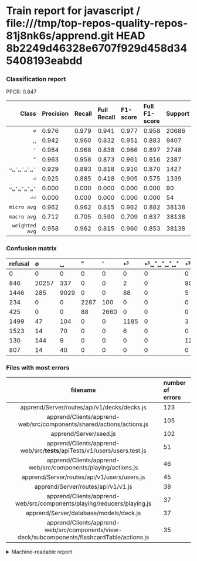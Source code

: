 # Train report for javascript / file:///tmp/top-repos-quality-repos-81j8nk6s/apprend.git HEAD 8b2249d46328e6707f929d458d345408193eabdd

### Classification report

PPCR: 0.847

| Class | Precision | Recall | Full Recall | F1-score | Full F1-score | Support | Full Support | PPCR |
|------:|:----------|:-------|:------------|:---------|:---------|:--------|:-------------|:-----|
| `∅` | 0.976| 0.979| 0.941| 0.977| 0.958| 20686| 21532| 0.961 |
| `␣` | 0.942| 0.960| 0.832| 0.951| 0.883| 9407| 10853| 0.867 |
| `'` | 0.964| 0.968| 0.838| 0.966| 0.897| 2748| 3173| 0.866 |
| `"` | 0.963| 0.958| 0.873| 0.961| 0.916| 2387| 2621| 0.911 |
| `⏎␣⁻␣⁻␣⁻␣⁻` | 0.929| 0.893| 0.818| 0.910| 0.870| 1427| 1557| 0.917 |
| `⏎` | 0.925| 0.885| 0.418| 0.905| 0.575| 1339| 2838| 0.472 |
| `⏎␣⁺␣⁺␣⁺␣⁺` | 0.000| 0.000| 0.000| 0.000| 0.000| 90| 1613| 0.056 |
| `⏎⏎` | 0.000| 0.000| 0.000| 0.000| 0.000| 54| 861| 0.063 |
| `micro avg` | 0.962| 0.962| 0.815| 0.962| 0.882| 38138| 45048| 0.847 |
| `macro avg` | 0.712| 0.705| 0.590| 0.709| 0.637| 38138| 45048| 0.847 |
| `weighted avg` | 0.958| 0.962| 0.815| 0.960| 0.853| 38138| 45048| 0.847 |

### Confusion matrix

|refusal|  ∅| ␣| "| '| ⏎| ⏎␣⁺␣⁺␣⁺␣⁺| ⏎␣⁻␣⁻␣⁻␣⁻| ⏎⏎| 
|:---|:---|:---|:---|:---|:---|:---|:---|:---|
|0 |0 |0 |0 |0 |0 |0 |0 |0 |
|846 |20257 |337 |0 |0 |2 |0 |90 |0 |
|1446 |285 |9029 |0 |0 |88 |0 |5 |0 |
|234 |0 |0 |2287 |100 |0 |0 |0 |0 |
|425 |0 |0 |88 |2660 |0 |0 |0 |0 |
|1499 |47 |104 |0 |0 |1185 |0 |3 |0 |
|1523 |14 |70 |0 |0 |6 |0 |0 |0 |
|130 |144 |9 |0 |0 |0 |0 |1274 |0 |
|807 |14 |40 |0 |0 |0 |0 |0 |0 |

### Files with most errors

| filename | number of errors|
|:----:|:-----|
| apprend/Server/routes/api/v1/decks/decks.js | 123 |
| apprend/Clients/apprend-web/src/components/shared/actions/actions.js | 105 |
| apprend/Server/seed.js | 102 |
| apprend/Clients/apprend-web/src/__tests__/apiTests/v1/users/users.test.js | 51 |
| apprend/Clients/apprend-web/src/components/playing/actions.js | 46 |
| apprend/Server/routes/api/v1/users/users.js | 45 |
| apprend/Server/routes/api/v1/v1.js | 38 |
| apprend/Clients/apprend-web/src/components/playing/reducers/playing.js | 37 |
| apprend/Server/database/models/deck.js | 37 |
| apprend/Clients/apprend-web/src/components/view-deck/subcomponents/flashcardTable/actions.js | 35 |

<details>
    <summary>Machine-readable report</summary>
```json
{
  "cl_report": {"\"": {"f1-score": 0.9605207895842083, "precision": 0.9629473684210527, "recall": 0.9581064097193129, "support": 2387}, "\u0027": {"f1-score": 0.9658678286129266, "precision": 0.9637681159420289, "recall": 0.9679767103347889, "support": 2748}, "macro avg": {"f1-score": 0.7086755492629306, "precision": 0.7122086154234615, "recall": 0.7053665589419866, "support": 38138}, "micro avg": {"f1-score": 0.962085059520688, "precision": 0.962085059520688, "recall": 0.962085059520688, "support": 38138}, "weighted avg": {"f1-score": 0.96019907455968, "precision": 0.9584184944801281, "recall": 0.962085059520688, "support": 38138}, "\u2205": {"f1-score": 0.9774893237146235, "precision": 0.9757237127306007, "recall": 0.9792613361693899, "support": 20686}, "\u23ce": {"f1-score": 0.9045801526717557, "precision": 0.9250585480093677, "recall": 0.8849887976101568, "support": 1339}, "\u23ce\u23ce": {"f1-score": 0.0, "precision": 0.0, "recall": 0.0, "support": 54}, "\u23ce\u2423\u207a\u2423\u207a\u2423\u207a\u2423\u207a": {"f1-score": 0.0, "precision": 0.0, "recall": 0.0, "support": 90}, "\u23ce\u2423\u207b\u2423\u207b\u2423\u207b\u2423\u207b": {"f1-score": 0.9103251161128975, "precision": 0.9285714285714286, "recall": 0.8927820602662929, "support": 1427}, "\u2423": {"f1-score": 0.9506211834070332, "precision": 0.941599749713213, "recall": 0.959817157435952, "support": 9407}},
  "cl_report_full": {"\"": {"f1-score": 0.9155324259407527, "precision": 0.9629473684210527, "recall": 0.8725677222434185, "support": 2621}, "\u0027": {"f1-score": 0.8966795887409404, "precision": 0.9637681159420289, "recall": 0.8383233532934131, "support": 3173}, "macro avg": {"f1-score": 0.6373536907253367, "precision": 0.7122086154234615, "recall": 0.5899250659009553, "support": 45048}, "micro avg": {"f1-score": 0.8821676724448826, "precision": 0.962085059520688, "recall": 0.8145089682116853, "support": 45048}, "weighted avg": {"f1-score": 0.853439812517823, "precision": 0.9075095059537547, "recall": 0.8145089682116853, "support": 45048}, "\u2205": {"f1-score": 0.9579363015156173, "precision": 0.9757237127306007, "recall": 0.9407858071707227, "support": 21532}, "\u23ce": {"f1-score": 0.5753823743627093, "precision": 0.9250585480093677, "recall": 0.4175475687103594, "support": 2838}, "\u23ce\u23ce": {"f1-score": 0.0, "precision": 0.0, "recall": 0.0, "support": 861}, "\u23ce\u2423\u207a\u2423\u207a\u2423\u207a\u2423\u207a": {"f1-score": 0.0, "precision": 0.0, "recall": 0.0, "support": 1613}, "\u23ce\u2423\u207b\u2423\u207b\u2423\u207b\u2423\u207b": {"f1-score": 0.8699214749061114, "precision": 0.9285714285714286, "recall": 0.8182402055234426, "support": 1557}, "\u2423": {"f1-score": 0.883377360336562, "precision": 0.941599749713213, "recall": 0.8319358702662858, "support": 10853}},
  "ppcr": 0.8466080625110993
}
```
</details>
